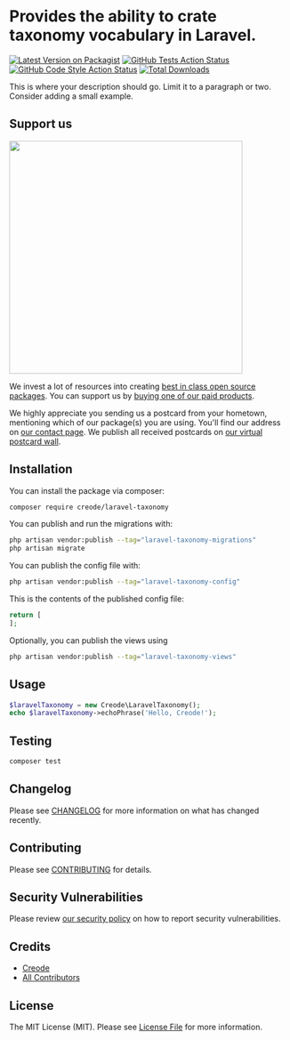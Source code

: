# Provides the ability to crate taxonomy vocabulary in Laravel.

[![Latest Version on Packagist](https://img.shields.io/packagist/v/creode/laravel-taxonomy.svg?style=flat-square)](https://packagist.org/packages/creode/laravel-taxonomy)
[![GitHub Tests Action Status](https://img.shields.io/github/actions/workflow/status/creode/laravel-taxonomy/run-tests.yml?branch=main&label=tests&style=flat-square)](https://github.com/creode/laravel-taxonomy/actions?query=workflow%3Arun-tests+branch%3Amain)
[![GitHub Code Style Action Status](https://img.shields.io/github/actions/workflow/status/creode/laravel-taxonomy/fix-php-code-style-issues.yml?branch=main&label=code%20style&style=flat-square)](https://github.com/creode/laravel-taxonomy/actions?query=workflow%3A"Fix+PHP+code+style+issues"+branch%3Amain)
[![Total Downloads](https://img.shields.io/packagist/dt/creode/laravel-taxonomy.svg?style=flat-square)](https://packagist.org/packages/creode/laravel-taxonomy)

This is where your description should go. Limit it to a paragraph or two. Consider adding a small example.

## Support us

[<img src="https://github-ads.s3.eu-central-1.amazonaws.com/laravel-taxonomy.jpg?t=1" width="419px" />](https://spatie.be/github-ad-click/laravel-taxonomy)

We invest a lot of resources into creating [best in class open source packages](https://spatie.be/open-source). You can support us by [buying one of our paid products](https://spatie.be/open-source/support-us).

We highly appreciate you sending us a postcard from your hometown, mentioning which of our package(s) you are using. You'll find our address on [our contact page](https://spatie.be/about-us). We publish all received postcards on [our virtual postcard wall](https://spatie.be/open-source/postcards).

## Installation

You can install the package via composer:

```bash
composer require creode/laravel-taxonomy
```

You can publish and run the migrations with:

```bash
php artisan vendor:publish --tag="laravel-taxonomy-migrations"
php artisan migrate
```

You can publish the config file with:

```bash
php artisan vendor:publish --tag="laravel-taxonomy-config"
```

This is the contents of the published config file:

```php
return [
];
```

Optionally, you can publish the views using

```bash
php artisan vendor:publish --tag="laravel-taxonomy-views"
```

## Usage

```php
$laravelTaxonomy = new Creode\LaravelTaxonomy();
echo $laravelTaxonomy->echoPhrase('Hello, Creode!');
```

## Testing

```bash
composer test
```

## Changelog

Please see [CHANGELOG](CHANGELOG.md) for more information on what has changed recently.

## Contributing

Please see [CONTRIBUTING](CONTRIBUTING.md) for details.

## Security Vulnerabilities

Please review [our security policy](../../security/policy) on how to report security vulnerabilities.

## Credits

- [Creode](https://github.com/creode)
- [All Contributors](../../contributors)

## License

The MIT License (MIT). Please see [License File](LICENSE.md) for more information.
